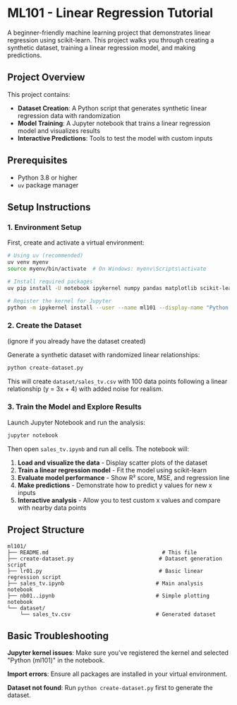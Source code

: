 # ML101 - Linear Regression Tutorial

A beginner-friendly machine learning project that demonstrates linear regression using scikit-learn. This project walks you through creating a synthetic dataset, training a linear regression model, and making predictions.

## Project Overview

This project contains:
- **Dataset Creation**: A Python script that generates synthetic linear regression data with randomization
- **Model Training**: A Jupyter notebook that trains a linear regression model and visualizes results
- **Interactive Predictions**: Tools to test the model with custom inputs

## Prerequisites

- Python 3.8 or higher
- `uv` package manager

## Setup Instructions

### 1. Environment Setup

First, create and activate a virtual environment:

```bash
# Using uv (recommended)
uv venv myenv
source myenv/bin/activate  # On Windows: myenv\Scripts\activate

# Install required packages
uv pip install -U notebook ipykernel numpy pandas matplotlib scikit-learn

# Register the kernel for Jupyter
python -m ipykernel install --user --name ml101 --display-name "Python (ml101)"
```

### 2. Create the Dataset
(ignore if you already have the dataset created)

Generate a synthetic dataset with randomized linear relationships:

```bash
python create-dataset.py
```

This will create `dataset/sales_tv.csv` with 100 data points following a linear relationship (y = 3x + 4) with added noise for realism.

### 3. Train the Model and Explore Results

Launch Jupyter Notebook and run the analysis:

```bash
jupyter notebook
```

Then open `sales_tv.ipynb` and run all cells. The notebook will:

1. **Load and visualize the data** - Display scatter plots of the dataset
2. **Train a linear regression model** - Fit the model using scikit-learn
3. **Evaluate model performance** - Show R² score, MSE, and regression line
4. **Make predictions** - Demonstrate how to predict y values for new x inputs
5. **Interactive analysis** - Allow you to test custom x values and compare with nearby data points

## Project Structure

```
ml101/
├── README.md                                    # This file
├── create-dataset.py                           # Dataset generation script
├── lr01.py                                     # Basic linear regression script
├── sales_tv.ipynb                             # Main analysis notebook
├── nb01..ipynb                                # Simple plotting notebook
└── dataset/
    └── sales_tv.csv                           # Generated dataset
```



## Basic Troubleshooting

**Jupyter kernel issues**: Make sure you've registered the kernel and selected "Python (ml101)" in the notebook.

**Import errors**: Ensure all packages are installed in your virtual environment.

**Dataset not found**: Run `python create-dataset.py` first to generate the dataset.
